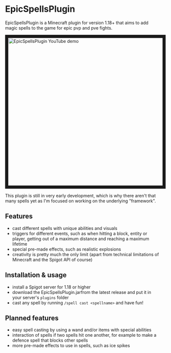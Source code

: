 # EpicSpellsPlugin
EpicSpellsPlugin is a Minecraft plugin for version 1.18+ that aims to add magic spells to the game for epic pvp and pve fights.

<a href="http://www.youtube.com/watch?feature=player_embedded&v=GhgQbvWPXUk
" target="_blank"><img src="http://img.youtube.com/vi/GhgQbvWPXUk/sddefault.jpg" 
title="EpicSpellsPlugin YouTube demo" width="640" height="480" border="10" /></a>

This plugin is still in very early development, which is why there aren't that many spells yet as I'm focused on working on the underlying "framework".

## Features
- cast different spells with unique abilities and visuals
- triggers for different events, such as when hitting a block, entity or player, getting out of a maximum distance and reaching a maximum lifetime
- special pre-made effects, such as realistic explosions
- creativity is pretty much the only limit (apart from technical limitations of Minecraft and the Spigot API of course)

## Installation & usage
- install a Spigot server for 1.18 or higher
- download the EpicSpellsPlugin.jarfrom the latest release and put it in your server's `plugins` folder
- cast any spell by running `/spell cast <spellname>` and have fun!

## Planned features
- easy spell casting by using a wand and/or items with special abilities
- interaction of spells if two spells hit one another, for example to make a defence spell that blocks other spells
- more pre-made effects to use in spells, such as ice spikes
